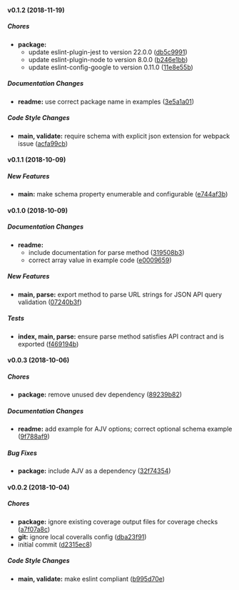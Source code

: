 #### v0.1.2 (2018-11-19)

##### Chores

* **package:**
  *  update eslint-plugin-jest to version 22.0.0 ([db5c9991](https://github.com/CentralPing/json-api-query/commit/db5c99911e767c13098a80ae10ffe641f07f262e))
  *  update eslint-plugin-node to version 8.0.0 ([b246e1bb](https://github.com/CentralPing/json-api-query/commit/b246e1bb0f8c760bed490d31b7d7373a14b77934))
  *  update eslint-config-google to version 0.11.0 ([11e8e55b](https://github.com/CentralPing/json-api-query/commit/11e8e55b4ac4bbb62b42ff449a6b27209aa6352c))

##### Documentation Changes

* **readme:**  use correct package name in examples ([3e5a1a01](https://github.com/CentralPing/json-api-query/commit/3e5a1a01863090510105ae2ad3a84778a9416f36))

##### Code Style Changes

* **main, validate:**  require schema with explicit json extension for webpack issue ([acfa99cb](https://github.com/CentralPing/json-api-query/commit/acfa99cb3233e9ed1c952e944c38e04cbea8d78c))

#### v0.1.1 (2018-10-09)

##### New Features

* **main:**  make schema property enumerable and configurable ([e744af3b](https://github.com/CentralPing/json-api-query/commit/e744af3b27ef5781d6b9b26dbeb06e633fb3db64))

#### v0.1.0 (2018-10-09)

##### Documentation Changes

* **readme:**
  *  include documentation for parse method ([319508b3](https://github.com/CentralPing/json-api-query/commit/319508b3b47615e98da91ada0829b44dea2a69ae))
  *  correct array value in example code ([e0009659](https://github.com/CentralPing/json-api-query/commit/e00096597f51ae0ce639bb307fa10998a2501fd3))

##### New Features

* **main, parse:**  export method to parse URL strings for JSON API query validation ([07240b3f](https://github.com/CentralPing/json-api-query/commit/07240b3f28d4a0fd73083830c3b2c1b188da9aa3))

##### Tests

* **index, main, parse:**  ensure parse method satisfies API contract and is exported ([f469194b](https://github.com/CentralPing/json-api-query/commit/f469194b7d6a4d79e8dff992b5f239433b634485))

#### v0.0.3 (2018-10-06)

##### Chores

* **package:**  remove unused dev dependency ([89239b82](https://github.com/CentralPing/json-api-query/commit/89239b828e850cadc6c14d53a8b74f25e3dd8d12))

##### Documentation Changes

* **readme:**  add example for AJV options; correct optional schema example ([9f788af9](https://github.com/CentralPing/json-api-query/commit/9f788af940e0f26fb9039d18166d74662b892f94))

##### Bug Fixes

* **package:**  include AJV as a dependency ([32f74354](https://github.com/CentralPing/json-api-query/commit/32f743544eea570a8c92dbaf6136ab86a79c7060))

#### v0.0.2 (2018-10-04)

##### Chores

* **package:**  ignore existing coverage output files for coverage checks ([a7f07a8c](https://github.com/CentralPing/json-api-query/commit/a7f07a8c27089236e3fe6a3252415a60acf1bdc8))
* **git:**  ignore local coveralls config ([dba23f91](https://github.com/CentralPing/json-api-query/commit/dba23f917c804d4f9f3c2e2235aa7aa9a9828bf0))
*  initial commit ([d2315ec8](https://github.com/CentralPing/json-api-query/commit/d2315ec8b60849de709c16b6ad87b0f5df118ec0))

##### Code Style Changes

* **main, validate:**  make eslint compliant ([b995d70e](https://github.com/CentralPing/json-api-query/commit/b995d70efea1d7fc836191a0e8d4bf25239e5aee))

